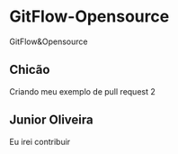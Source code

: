 # GitFlow-Opensource
GitFlow&amp;Opensource

## Chicão

Criando meu exemplo de pull request 2

## Junior Oliveira

Eu irei contribuir

